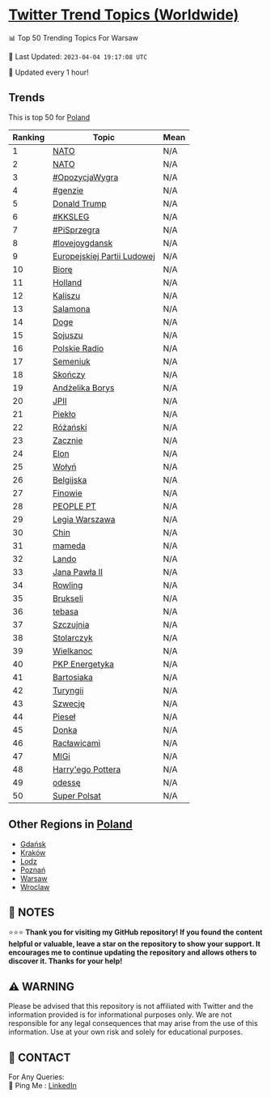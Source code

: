[Twitter Trend Topics (Worldwide)](https://github.com/ErcinDedeoglu/Twitter-Trend-Topics)
==========


📊 Top 50 Trending Topics For Warsaw

📆 Last Updated: `2023-04-04 19:17:08 UTC`

🔧 Updated every 1 hour!


## Trends

This is top 50 for [Poland](</Poland>)

| Ranking | Topic | Mean |
| ------- | ------------ | ------------ |
| 1 | [NATO](http://twitter.com/search?q=NATO) | N/A |
| 2 | [NATO](http://twitter.com/search?q=NATO) | N/A |
| 3 | [#OpozycjaWygra](http://twitter.com/search?q=%23OpozycjaWygra) | N/A |
| 4 | [#genzie](http://twitter.com/search?q=%23genzie) | N/A |
| 5 | [Donald Trump](http://twitter.com/search?q=Donald+Trump) | N/A |
| 6 | [#KKSLEG](http://twitter.com/search?q=%23KKSLEG) | N/A |
| 7 | [#PiSprzegra](http://twitter.com/search?q=%23PiSprzegra) | N/A |
| 8 | [#lovejoygdansk](http://twitter.com/search?q=%23lovejoygdansk) | N/A |
| 9 | [Europejskiej Partii Ludowej](http://twitter.com/search?q=Europejskiej+Partii+Ludowej) | N/A |
| 10 | [Biorę](http://twitter.com/search?q=Bior%c4%99) | N/A |
| 11 | [Holland](http://twitter.com/search?q=Holland) | N/A |
| 12 | [Kaliszu](http://twitter.com/search?q=Kaliszu) | N/A |
| 13 | [Salamona](http://twitter.com/search?q=Salamona) | N/A |
| 14 | [Doge](http://twitter.com/search?q=Doge) | N/A |
| 15 | [Sojuszu](http://twitter.com/search?q=Sojuszu) | N/A |
| 16 | [Polskie Radio](http://twitter.com/search?q=Polskie+Radio) | N/A |
| 17 | [Semeniuk](http://twitter.com/search?q=Semeniuk) | N/A |
| 18 | [Skończy](http://twitter.com/search?q=Sko%c5%84czy) | N/A |
| 19 | [Andżelika Borys](http://twitter.com/search?q=And%c5%bcelika+Borys) | N/A |
| 20 | [JPII](http://twitter.com/search?q=JPII) | N/A |
| 21 | [Piekło](http://twitter.com/search?q=Piek%c5%82o) | N/A |
| 22 | [Różański](http://twitter.com/search?q=R%c3%b3%c5%bca%c5%84ski) | N/A |
| 23 | [Zacznie](http://twitter.com/search?q=Zacznie) | N/A |
| 24 | [Elon](http://twitter.com/search?q=Elon) | N/A |
| 25 | [Wołyń](http://twitter.com/search?q=Wo%c5%82y%c5%84) | N/A |
| 26 | [Belgijska](http://twitter.com/search?q=Belgijska) | N/A |
| 27 | [Finowie](http://twitter.com/search?q=Finowie) | N/A |
| 28 | [PEOPLE PT](http://twitter.com/search?q=PEOPLE+PT) | N/A |
| 29 | [Legia Warszawa](http://twitter.com/search?q=Legia+Warszawa) | N/A |
| 30 | [Chin](http://twitter.com/search?q=Chin) | N/A |
| 31 | [mameda](http://twitter.com/search?q=mameda) | N/A |
| 32 | [Lando](http://twitter.com/search?q=Lando) | N/A |
| 33 | [Jana Pawła II](http://twitter.com/search?q=Jana+Paw%c5%82a+II) | N/A |
| 34 | [Rowling](http://twitter.com/search?q=Rowling) | N/A |
| 35 | [Brukseli](http://twitter.com/search?q=Brukseli) | N/A |
| 36 | [tebasa](http://twitter.com/search?q=tebasa) | N/A |
| 37 | [Szczujnia](http://twitter.com/search?q=Szczujnia) | N/A |
| 38 | [Stolarczyk](http://twitter.com/search?q=Stolarczyk) | N/A |
| 39 | [Wielkanoc](http://twitter.com/search?q=Wielkanoc) | N/A |
| 40 | [PKP Energetyka](http://twitter.com/search?q=PKP+Energetyka) | N/A |
| 41 | [Bartosiaka](http://twitter.com/search?q=Bartosiaka) | N/A |
| 42 | [Turyngii](http://twitter.com/search?q=Turyngii) | N/A |
| 43 | [Szwecję](http://twitter.com/search?q=Szwecj%c4%99) | N/A |
| 44 | [Pieseł](http://twitter.com/search?q=Piese%c5%82) | N/A |
| 45 | [Donka](http://twitter.com/search?q=Donka) | N/A |
| 46 | [Racławicami](http://twitter.com/search?q=Rac%c5%82awicami) | N/A |
| 47 | [MIGi](http://twitter.com/search?q=MIGi) | N/A |
| 48 | [Harry'ego Pottera](http://twitter.com/search?q=Harry%27ego+Pottera) | N/A |
| 49 | [odessę](http://twitter.com/search?q=odess%c4%99) | N/A |
| 50 | [Super Polsat](http://twitter.com/search?q=Super+Polsat) | N/A |



## Other Regions in [Poland](</Poland>)

* [Gdańsk](</Poland/Gdańsk.md>)
* [Kraków](</Poland/Kraków.md>)
* [Lodz](</Poland/Lodz.md>)
* [Poznań](</Poland/Poznań.md>)
* [Warsaw](</Poland/Warsaw.md>)
* [Wroclaw](</Poland/Wroclaw.md>)



## 📝 NOTES

⭐⭐⭐ **Thank you for visiting my GitHub repository! If you found the content helpful or valuable, leave a star on the repository to show your support. It encourages me to continue updating the repository and allows others to discover it. Thanks for your help!**


## ⚠️ WARNING

Please be advised that this repository is not affiliated with Twitter and the information provided is for informational purposes only. We are not responsible for any legal consequences that may arise from the use of this information. Use at your own risk and solely for educational purposes.


## 📨 CONTACT

 For Any Queries:  
            🏓 Ping Me : [LinkedIn](https://www.linkedin.com/in/ercindedeoglu/)
